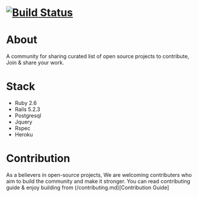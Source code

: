 # [![Build Status](https://travis-ci.org/karazlab/swyya.svg?branch=master)](https://travis-ci.org/karazlab/swyya)

# About
A community for sharing curated list of open source projects to contribute, Join & share your work.

# Stack
  * Ruby 2.6
  * Rails 5.2.3
  * Postgresql
  * Jquery
  * Rspec
  * Heroku

# Contribution
As a believers in open-source projects, We are welcoming contributers who aim to build the community and make it stronger.
You can read contributing guide & enjoy building from (/contributing.md)[Contribution Guide]
